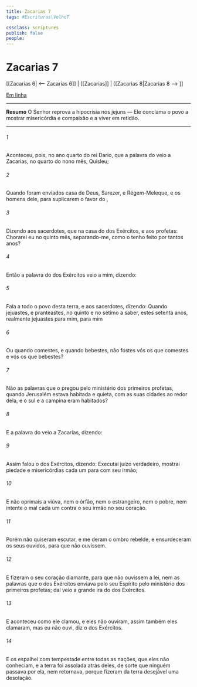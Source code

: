 ```yaml
---
title: Zacarias 7
tags: #Escrituras\VelhoT

cssclass: scriptures
publish: false
people:
---
```


# Zacarias 7
[[Zacarias 6| <-- Zacarias 6]] | [[Zacarias]] | [[Zacarias 8|Zacarias 8 --> ]]

[Em linha](https://churchofjesuschrist.org/study/scriptures/ot/zech/7?lang=por)

---
__Resumo__
O Senhor reprova a hipocrisia nos jejuns — Ele conclama o povo a mostrar misericórdia e compaixão e a viver em retidão.

---
###### 1 
Aconteceu, pois, no ano quarto do rei Dario, que a palavra do  veio a Zacarias, no  quarto do nono mês,  Quisleu;

###### 2 
Quando foram enviados  casa de Deus, Sarezer, e Régem-Meleque, e os homens dele, para suplicarem o favor do ,

###### 3 
Dizendo aos sacerdotes, que  na casa do  dos Exércitos, e aos profetas: Chorarei eu no quinto mês, separando-me, como o tenho feito por tantos anos?

###### 4 
Então a palavra do  dos Exércitos veio a mim, dizendo:

###### 5 
Fala a todo o povo desta terra, e aos sacerdotes, dizendo: Quando jejuastes, e pranteastes, no quinto e no sétimo  a saber, estes setenta anos,  realmente jejuastes para mim, para mim 

###### 6 
Ou quando comestes, e quando bebestes, não fostes vós os que comestes e vós os que bebestes?

###### 7 
Não  as palavras que o  pregou pelo ministério dos primeiros profetas, quando Jerusalém estava habitada e quieta, com as suas cidades ao redor dela, e o sul e a campina eram habitados?

###### 8 
E a palavra do  veio a Zacarias, dizendo:

###### 9 
Assim falou o  dos Exércitos, dizendo: Executai juízo verdadeiro, mostrai piedade e misericórdias cada um para com seu irmão;

###### 10 
E não oprimais a viúva, nem o órfão, nem o estrangeiro, nem o pobre, nem intente o mal cada um contra o seu irmão no seu coração.

###### 11 
Porém não quiseram escutar, e me deram o ombro rebelde, e ensurdeceram os seus ouvidos, para que não ouvissem.

###### 12 
E fizeram o seu coração  diamante, para que não ouvissem a lei, nem as palavras que o  dos Exércitos enviava pelo seu Espírito pelo ministério dos primeiros profetas; daí veio a grande ira do  dos Exércitos.

###### 13 
E aconteceu  como ele clamou, e eles não ouviram, assim também eles clamaram, mas eu não ouvi, diz o  dos Exércitos.

###### 14 
E os espalhei com tempestade entre todas as nações, que eles não conheciam, e a terra foi assolada atrás deles, de sorte que ninguém passava por ela, nem retornava, porque fizeram da terra desejável uma desolação.

